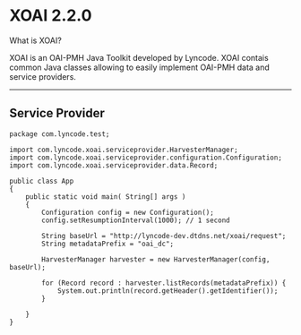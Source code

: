# XOAI 2.2.0

What is XOAI?

XOAI is an OAI-PMH Java Toolkit developed by Lyncode. XOAI contais common Java classes allowing to easily 
implement OAI-PMH data and service providers.

- - - 

Service Provider
-----------------

	package com.lyncode.test;
	
	import com.lyncode.xoai.serviceprovider.HarvesterManager;
	import com.lyncode.xoai.serviceprovider.configuration.Configuration;
	import com.lyncode.xoai.serviceprovider.data.Record;
	
	public class App 
	{
	    public static void main( String[] args )
	    {
	        Configuration config = new Configuration();
	        config.setResumptionInterval(1000); // 1 second
	        
	        String baseUrl = "http://lyncode-dev.dtdns.net/xoai/request";
	        String metadataPrefix = "oai_dc";
	        
	        HarvesterManager harvester = new HarvesterManager(config, baseUrl);
	        
	        for (Record record : harvester.listRecords(metadataPrefix)) {
	            System.out.println(record.getHeader().getIdentifier());
	        }
	        
	    }
	}



